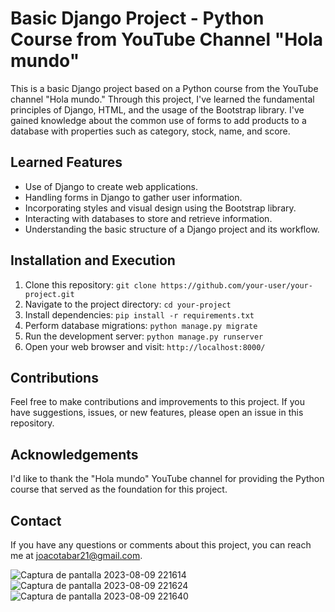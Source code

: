 # Basic Django Project - Python Course from YouTube Channel "Hola mundo"

This is a basic Django project based on a Python course from the YouTube channel "Hola mundo." Through this project, I've learned the fundamental principles of Django, HTML, and the usage of the Bootstrap library. I've gained knowledge about the common use of forms to add products to a database with properties such as category, stock, name, and score.

## Learned Features

- Use of Django to create web applications.
- Handling forms in Django to gather user information.
- Incorporating styles and visual design using the Bootstrap library.
- Interacting with databases to store and retrieve information.
- Understanding the basic structure of a Django project and its workflow.

## Installation and Execution

1. Clone this repository: `git clone https://github.com/your-user/your-project.git`
2. Navigate to the project directory: `cd your-project`
3. Install dependencies: `pip install -r requirements.txt`
4. Perform database migrations: `python manage.py migrate`
5. Run the development server: `python manage.py runserver`
6. Open your web browser and visit: `http://localhost:8000/`

## Contributions

Feel free to make contributions and improvements to this project. If you have suggestions, issues, or new features, please open an issue in this repository.

## Acknowledgements

I'd like to thank the "Hola mundo" YouTube channel for providing the Python course that served as the foundation for this project.

## Contact

If you have any questions or comments about this project, you can reach me at [joacotabar21@gmail.com](mailto:joacotabar21@gmail.com).


  
  ![Captura de pantalla 2023-08-09 221614](https://github.com/joaquin-tabarcache/Productly/assets/114317069/d8c09719-4d60-42be-85c3-87bf2b7ab8cc)
![Captura de pantalla 2023-08-09 221624](https://github.com/joaquin-tabarcache/Productly/assets/114317069/aef27e36-280d-4ab9-a33f-d72c3f25e468)
![Captura de pantalla 2023-08-09 221640](https://github.com/joaquin-tabarcache/Productly/assets/114317069/488770b5-aa63-4c84-99ad-a2523e017c48)
